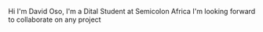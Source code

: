 Hi I'm David Oso, I'm a Dital Student at Semicolon Africa
I'm looking forward to collaborate on any project
